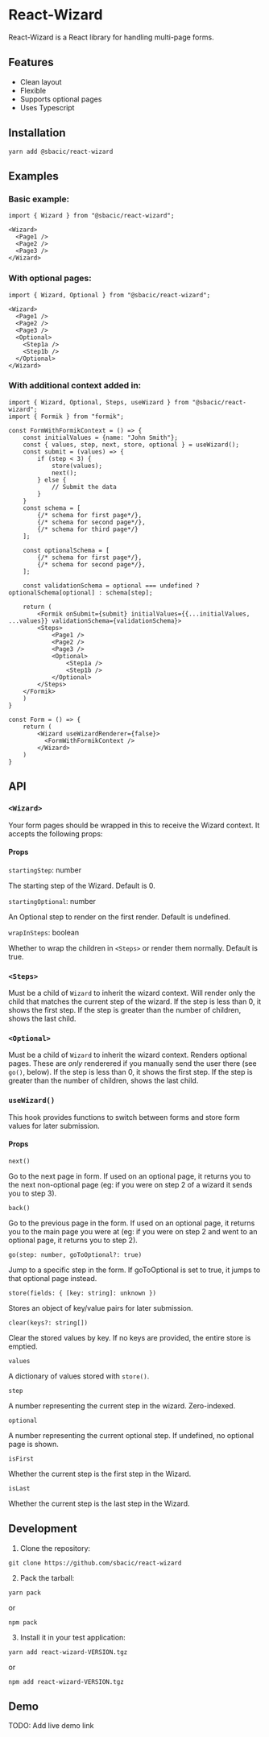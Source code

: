 # React-Wizard

React-Wizard is a React library for handling multi-page forms.

## Features

- Clean layout
- Flexible
- Supports optional pages
- Uses Typescript

## Installation

`yarn add @sbacic/react-wizard`

## Examples

### Basic example:

```JSX
import { Wizard } from "@sbacic/react-wizard";

<Wizard>
  <Page1 />
  <Page2 />
  <Page3 />
</Wizard>
```

### With optional pages:

```JSX
import { Wizard, Optional } from "@sbacic/react-wizard";

<Wizard>
  <Page1 />
  <Page2 />
  <Page3 />
  <Optional>
    <Step1a />
    <Step1b />
  </Optional>
</Wizard>
```

### With additional context added in:

```JSX
import { Wizard, Optional, Steps, useWizard } from "@sbacic/react-wizard";
import { Formik } from "formik";

const FormWithFormikContext = () => {
    const initialValues = {name: "John Smith"};
    const { values, step, next, store, optional } = useWizard();
    const submit = (values) => {
        if (step < 3) {
            store(values);
            next();
        } else {
            // Submit the data
        }
    }
    const schema = [
        {/* schema for first page*/},
        {/* schema for second page*/},
        {/* schema for third page*/}
    ];

    const optionalSchema = [
        {/* schema for first page*/},
        {/* schema for second page*/},
    ];

    const validationSchema = optional === undefined ? optionalSchema[optional] : schema[step];

    return (
        <Formik onSubmit={submit} initialValues={{...initialValues, ...values}} validationSchema={validationSchema}>
        <Steps>
            <Page1 />
            <Page2 />
            <Page3 />
            <Optional>
                <Step1a />
                <Step1b />
            </Optional>
        </Steps>
    </Formik>
    )
}

const Form = () => {
    return (
        <Wizard useWizardRenderer={false}>
          <FormWithFormikContext />
        </Wizard>
    )
}

```

## API

### `<Wizard>`

Your form pages should be wrapped in this to receive the Wizard context. It accepts the following props:

#### Props

`startingStep`: number

The starting step of the Wizard. Default is 0.

`startingOptional`: number

An Optional step to render on the first render. Default is undefined.

`wrapInSteps`: boolean

Whether to wrap the children in `<Steps>` or render them normally. Default is true.

### `<Steps>`

Must be a child of `Wizard` to inherit the wizard context. Will render only the child that matches the current step of the wizard.
If the step is less than 0, it shows the first step.
If the step is greater than the number of children, shows the last child.

### `<Optional>`

Must be a child of `Wizard` to inherit the wizard context. Renders optional pages. These are _only_ renderered if you manually send the user there (see `go()`, below).
If the step is less than 0, it shows the first step.
If the step is greater than the number of children, shows the last child.

### `useWizard()`

This hook provides functions to switch between forms and store form values for later submission.

#### Props

`next()`

Go to the next page in form. If used on an optional page, it returns you to the next non-optional page (eg: if you were on step 2 of a wizard it sends you to step 3).

`back()`

Go to the previous page in the form. If used on an optional page, it returns you to the main page you were at (eg: if you were on step 2 and went to an optional page, it returns you to step 2).

`go(step: number, goToOptional?: true)`

Jump to a specific step in the form. If goToOptional is set to true, it jumps to that optional page instead.

`store(fields: { [key: string]: unknown })`

Stores an object of key/value pairs for later submission.

`clear(keys?: string[])`

Clear the stored values by key. If no keys are provided, the entire store is emptied.

`values`

A dictionary of values stored with `store()`.

`step`

A number representing the current step in the wizard. Zero-indexed.

`optional`

A number representing the current optional step. If undefined, no optional page is shown.

`isFirst`

Whether the current step is the first step in the Wizard.

`isLast`

Whether the current step is the last step in the Wizard.

## Development

1. Clone the repository:

`git clone https://github.com/sbacic/react-wizard`

2. Pack the tarball:

`yarn pack`

or

`npm pack`

3. Install it in your test application:

`yarn add react-wizard-VERSION.tgz`

or

`npm add react-wizard-VERSION.tgz`

## Demo

TODO: Add live demo link
